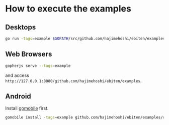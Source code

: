 # How to execute the examples

## Desktops

```sh
go run -tags=example $GOPATH/src/github.com/hajimehoshi/ebiten/examples/rotate/main.go
```

## Web Browsers

```sh
gopherjs serve --tags=example
```

and access `http://127.0.0.1:8080/github.com/hajimehoshi/ebiten/examples`.

## Android

Install [gomobile](https://godoc.org/golang.org/x/mobile/cmd/gomobile) first.

```sh
gomobile install -tags=example github.com/hajimehoshi/ebiten/examples/rotate
```
